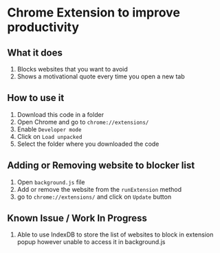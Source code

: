 # Chrome Extension to improve productivity

## What it does
1. Blocks websites that you want to avoid
1. Shows a motivational quote every time you open a new tab


## How to use it
1. Download this code in a folder
1. Open Chrome and go to `chrome://extensions/`
1. Enable `Developer mode`
1. Click on `Load unpacked`
1. Select the folder where you downloaded the code 

## Adding or Removing website to blocker list
1. Open `background.js` file
1. Add or remove the website from the `runExtension` method
1. go to `chrome://extensions/` and click on `Update` button

## Known Issue / Work In Progress
1. Able to use IndexDB to store the list of websites to block in extension popup however unable to access it in background.js